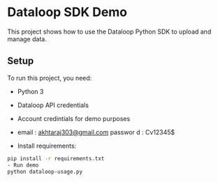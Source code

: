 # Dataloop SDK Demo

This project shows how to use the Dataloop Python SDK to upload and manage data.

## Setup

To run this project, you need:

- Python 3  
- Dataloop API credentials
  
- Account credintials for demo purposes

 - email : akhtaraj303@gmail.com
passwor d : Cv12345$ 

- Install requirements:

```bash
pip install -r requirements.txt
- Run demo
python dataloop-usage.py
